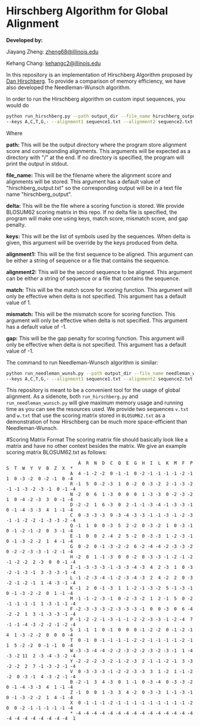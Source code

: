 # Hirschberg Algorithm for Global Alignment
**Developed by:**

Jiayang Zheng: [zheng68@illinois.edu](zheng68@illinois.edu)

Kehang Chang: [kehangc2@illinois.edu](kehangc2@illinois.edu)

In this repository is an implementation of Hirschberg Algorithm proposed by [Dan Hirschberg](https://en.wikipedia.org/wiki/Hirschberg%27s_algorithm).
To provide a comparison of memory efficiency, we have also developed the Needleman-Wunsch algorithm.

In order to run the Hirschberg algorithm on custom input sequences, you would do
```bash
python run_hirschberg.py --path output_dir --file_name hirschberg_output.txt --delta score_matrix.txt 
--keys A,C,T,G,- --alignment1 sequence1.txt --alignment2 sequence2.txt --match 1 --mismatch -1 --gap -1
```
Where

**path:** This will be the output directory where the program store alignment score and corresponding alignments.
This arguments will be expected as a directory with "/" at the end. If no directory is specified, the program will
print the output in stdout.

**file_name:** This will be the filename where the alignment score and alignments will be stored. This argument has a 
default value of "hirschberg_output.txt" so the corresponding output will be in a text file name "hirschberg_output".

**delta:** This will be the file where a scoring function is stored. We provide BLOSUM62 scoring matrix in this repo.
If no delta file is specified, the program will make one using keys, match score, mismatch score, and gap penalty.

**keys:** This will be the list of symbols used by the sequences. When delta is given, this argument will be override by
the keys produced from delta.

**alignment1:** This will be the first sequence to be aligned. This argument can be either a string of sequence or a file that
contains the sequence.

**alignment2:** This will be the second sequence to be aligned. This argument can be either a string of sequence or a file that
contains the sequence.

**match:** This will be the match score for scoring function. This argument will only be effective when delta is not
specified. This argument has a default value of 1.

**mismatch:** This will be the mismatch score for scoring function. This argument will only be effective when delta is not
specified. This argument has a default value of -1.

**gap:** This will be the gap penalty for scoring function. This argument will only be effective when delta is not
specified. This argument has a default value of -1.

The command to run Needleman-Wunsch algorithm is similar:
```bash
python run_needleman_wunsh.py --path output_dir --file_name needleman_wunsch_output.txt --delta score_matrix.txt 
--keys A,C,T,G,- --alignment1 sequence1.txt --alignment2 sequence2.txt --match 1 --mismatch -1 --gap -1
```

This repository is meant to be a convenient tool for the usage of global alignment. As a sidenote, both `run_hirschberg.py`
and `run_needleman_wunsch.py` will give maximum memory usage and running time as you can see the resources used.
We provide two sequences `v.txt` and `w.txt` that use the scoring matrix stored in `BLOSUM62.txt` as a demonstration of
how Hirschberg can be much more space-efficient than Needleman-Wunsch.

#Scoring Matrix Format
The scoring matrix file should basically look like a matrix and have no other context besides the matrix.
We give an example scoring matrix BLOSUM62.txt as follows:
```
                           A  R  N  D  C  Q  E  G  H  I  L  K  M  F  P  S  T  W  Y  V  B  Z  X  *
                        A  4 -1 -2 -2  0 -1 -1  0 -2 -1 -1 -1 -1 -2 -1  1  0 -3 -2  0 -2 -1  0 -4 
                        R -1  5  0 -2 -3  1  0 -2  0 -3 -2  2 -1 -3 -2 -1 -1 -3 -2 -3 -1  0 -1 -4 
                        N -2  0  6  1 -3  0  0  0  1 -3 -3  0 -2 -3 -2  1  0 -4 -2 -3  3  0 -1 -4 
                        D -2 -2  1  6 -3  0  2 -1 -1 -3 -4 -1 -3 -3 -1  0 -1 -4 -3 -3  4  1 -1 -4 
                        C  0 -3 -3 -3  9 -3 -4 -3 -3 -1 -1 -3 -1 -2 -3 -1 -1 -2 -2 -1 -3 -3 -2 -4 
                        Q -1  1  0  0 -3  5  2 -2  0 -3 -2  1  0 -3 -1  0 -1 -2 -1 -2  0  3 -1 -4 
                        E -1  0  0  2 -4  2  5 -2  0 -3 -3  1 -2 -3 -1  0 -1 -3 -2 -2  1  4 -1 -4 
                        G  0 -2  0 -1 -3 -2 -2  6 -2 -4 -4 -2 -3 -3 -2  0 -2 -2 -3 -3 -1 -2 -1 -4 
                        H -2  0  1 -1 -3  0  0 -2  8 -3 -3 -1 -2 -1 -2 -1 -2 -2  2 -3  0  0 -1 -4 
                        I -1 -3 -3 -3 -1 -3 -3 -4 -3  4  2 -3  1  0 -3 -2 -1 -3 -1  3 -3 -3 -1 -4 
                        L -1 -2 -3 -4 -1 -2 -3 -4 -3  2  4 -2  2  0 -3 -2 -1 -2 -1  1 -4 -3 -1 -4 
                        K -1  2  0 -1 -3  1  1 -2 -1 -3 -2  5 -1 -3 -1  0 -1 -3 -2 -2  0  1 -1 -4 
                        M -1 -1 -2 -3 -1  0 -2 -3 -2  1  2 -1  5  0 -2 -1 -1 -1 -1  1 -3 -1 -1 -4 
                        F -2 -3 -3 -3 -2 -3 -3 -3 -1  0  0 -3  0  6 -4 -2 -2  1  3 -1 -3 -3 -1 -4 
                        P -1 -2 -2 -1 -3 -1 -1 -2 -2 -3 -3 -1 -2 -4  7 -1 -1 -4 -3 -2 -2 -1 -2 -4 
                        S  1 -1  1  0 -1  0  0  0 -1 -2 -2  0 -1 -2 -1  4  1 -3 -2 -2  0  0  0 -4 
                        T  0 -1  0 -1 -1 -1 -1 -2 -2 -1 -1 -1 -1 -2 -1  1  5 -2 -2  0 -1 -1  0 -4 
                        W -3 -3 -4 -4 -2 -2 -3 -2 -2 -3 -2 -3 -1  1 -4 -3 -2 11  2 -3 -4 -3 -2 -4 
                        Y -2 -2 -2 -3 -2 -1 -2 -3  2 -1 -1 -2 -1  3 -3 -2 -2  2  7 -1 -3 -2 -1 -4 
                        V  0 -3 -3 -3 -1 -2 -2 -3 -3  3  1 -2  1 -1 -2 -2  0 -3 -1  4 -3 -2 -1 -4 
                        B -2 -1  3  4 -3  0  1 -1  0 -3 -4  0 -3 -3 -2  0 -1 -4 -3 -3  4  1 -1 -4 
                        Z -1  0  0  1 -3  3  4 -2  0 -3 -3  1 -1 -3 -1  0 -1 -3 -2 -2  1  4 -1 -4 
                        X  0 -1 -1 -1 -2 -1 -1 -1 -1 -1 -1 -1 -1 -1 -2  0  0 -2 -1 -1 -1 -1 -1 -4 
                        * -4 -4 -4 -4 -4 -4 -4 -4 -4 -4 -4 -4 -4 -4 -4 -4 -4 -4 -4 -4 -4 -4 -4  1 
``` 